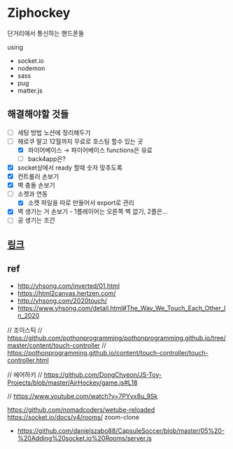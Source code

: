 # Ziphockey

단거리에서 통신하는 핸드폰들

using

- socket.io
- nodemon
- sass
- pug
- matter.js

## 해결해야할 것들

- [ ] 세팅 방법 노션에 정리해두기
- [ ] 헤로쿠 말고 12월까지 무료로 호스팅 할수 있는 곳
  - [x] 파이어베이스 → 파이어베이스 functions은 유료
  - [ ] back4app은?
- [x] socket상에서 ready 할때 숫자 맞추도록
- [x] 컨트롤러 손보기
- [x] 벽 충돌 손보기
- [ ] 소켓과 연동
  - [x] 소켓 파일을 따로 만들어서 export로 관리
- [x] 벽 생기는 거 손보기 - 1플레이어는 오른쪽 벽 없기, 2플은...
- [ ] 공 생기는 조건

## [링크](https://between-gz.herokuapp.com/)

## ref

- http://yhsong.com/inverted/01.html
- https://html2canvas.hertzen.com/
- http://yhsong.com/2020touch/
- https://www.yhsong.com/detail.html#The_Way_We_Touch_Each_Other_In_2020

// 조이스틱
// https://github.com/pothonprogramming/pothonprogramming.github.io/tree/master/content/touch-controller
// https://pothonprogramming.github.io/content/touch-controller/touch-controller.html

// 에어하키
// https://github.com/DongChyeon/JS-Toy-Projects/blob/master/AirHockey/game.js#L18

// https://www.youtube.com/watch?v=7PYvx8u_9Sk

https://github.com/nomadcoders/wetube-reloaded
https://socket.io/docs/v4/rooms/
zoom-clone

- https://github.com/danielszabo88/CapsuleSoccer/blob/master/05%20-%20Adding%20socket.io%20Rooms/server.js
